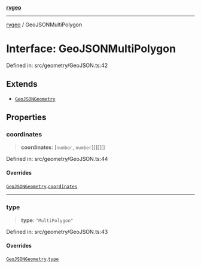 [**rvgeo**](../README.md)

***

[rvgeo](../globals.md) / GeoJSONMultiPolygon

# Interface: GeoJSONMultiPolygon

Defined in: src/geometry/GeoJSON.ts:42

## Extends

- [`GeoJSONGeometry`](GeoJSONGeometry.md)

## Properties

### coordinates

> **coordinates**: \[`number`, `number`\][][][]

Defined in: src/geometry/GeoJSON.ts:44

#### Overrides

[`GeoJSONGeometry`](GeoJSONGeometry.md).[`coordinates`](GeoJSONGeometry.md#coordinates)

***

### type

> **type**: `"MultiPolygon"`

Defined in: src/geometry/GeoJSON.ts:43

#### Overrides

[`GeoJSONGeometry`](GeoJSONGeometry.md).[`type`](GeoJSONGeometry.md#type)
